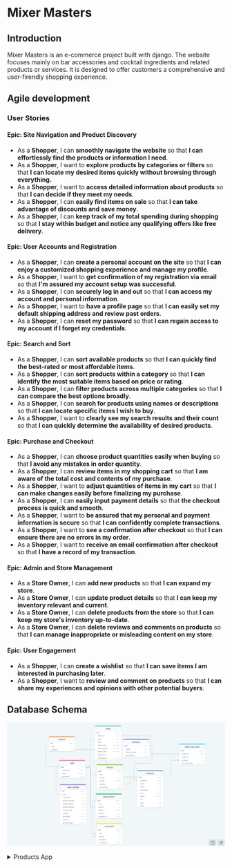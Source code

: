 # **Mixer Masters**

## Introduction

Mixer Masters is an e-commerce project built with django. The website focuses mainly on bar accessories and cocktail ingredients and related products or services. It is designed to offer customers a comprehensive and user-firendly shopping experience.

## Agile development

### User Stories

#### Epic: Site Navigation and Product Discovery

- As a **Shopper**, I can **smoothly navigate the website** so that **I can effortlessly find the products or information I need**.
- As a **Shopper**, I want to **explore products by categories or filters** so that **I can locate my desired items quickly without browsing through everything.**
- As a **Shopper**, I want to **access detailed information about products** so that **I can decide if they meet my needs**.
- As a **Shopper**, I can **easily find items on sale** so that **I can take advantage of discounts and save money**.
- As a **Shopper**, I can **keep track of my total spending during shopping** so that **I stay within budget and notice any qualifying offers like free delivery**.

#### Epic: User Accounts and Registration

- As a **Shopper**, I can **create a personal account on the site** so that **I can enjoy a customized shopping experience and manage my profile**.
- As a **Shopper**, I want to **get confirmation of my registration via email** so that **I'm assured my account setup was successful**.
- As a **Shopper**, I can **securely log in and out** so that **I can access my account and personal information**.
- As a **Shopper**, I want to **have a profile page** so that **I can easily set my default shipping address and review past orders**.
- As a **Shopper**, I can **reset my password** so that **I can regain access to my account if I forget my credentials**.

#### Epic: Search and Sort

- As a **Shopper**, I can **sort available products** so that **I can quickly find the best-rated or most affordable items**.
- As a **Shopper**, I can **sort products within a category** so that **I can identify the most suitable items based on price or rating**.
- As a **Shopper**, I can **filter products across multiple categories** so that **I can compare the best options broadly**.
- As a **Shopper**, I can **search for products using names or descriptions** so that **I can locate specific items I wish to buy**.
- As a **Shopper**, I want to **clearly see my search results and their count** so that **I can quickly determine the availability of desired products**.

#### Epic: Purchase and Checkout

- As a **Shopper**, I can **choose product quantities easily when buying** so that **I avoid any mistakes in order quantity**.
- As a **Shopper**, I can **review items in my shopping cart** so that **I am aware of the total cost and contents of my purchase**.
- As a **Shopper**, I want to **adjust quantities of items in my cart** so that **I can make changes easily before finalizing my purchase**.
- As a **Shopper**, I can **easily input payment details** so that **the checkout process is quick and smooth**.
- As a **Shopper**, I want to **be assured that my personal and payment information is secure** so that **I can confidently complete transactions**.
- As a **Shopper**, I want to **see a confirmation after checkout** so that **I can ensure there are no errors in my order**.
- As a **Shopper**, I want to **receive an email confirmation after checkout** so that **I have a record of my transaction**.

#### Epic: Admin and Store Management

- As a **Store Owner**, I can **add new products** so that **I can expand my store**.
- As a **Store Owner**, I can **update product details** so that **I can keep my inventory relevant and current**.
- As a **Store Owner**, I can **delete products from the store** so that **I can keep my store's inventory up-to-date**.
- As a **Store Owner**, I can **delete reviews and comments on products** so that **I can manage inappropriate or misleading content on my store**.

#### Epic: User Engagement

- As a **Shopper**, I can **create a wishlist** so that **I can save items I am interested in purchasing later**.
- As a **Shopper**, I want to **review and comment on products** so that **I can share my experiences and opinions with other potential buyers**.

## Database Schema

![Database Schema](documentation/readme/database_schema.png)

<details>
<summary>Products App</summary>
<br>

#### Category Model

| ID | Field | Type |
| ---- | ---- | ---- |
| name | CharField | max_length=254 |
| friendly_name | CharField | max_length=254, null=True, blank=True |

#### Product Model

| ID | Field | Type |
| ---- | ---- | ---- |
| category | ForeignKey | Category, null=True, blank=True, on_delete=models.SET_NULL |
| slug | SlugField | max_length=100, unique=True |
| sku | CharField | max_length=254, null=True, blank=True |
| name | CharField | max_length=254, unique=True |
| price | DecimalField | max_digits=6, decimal_places=2 |
| rating | PositiveSmallIntegerField | null=True |
| description | TextField |  |
| stock | PositiveSmallIntegerField | null=False, blank=False, default=0 |
| features | TextField |  |
| image | ImageField | null=True, blank=True |
| image_url | URLField | max_length=1024, null=True, blank=True |
  
</details>

